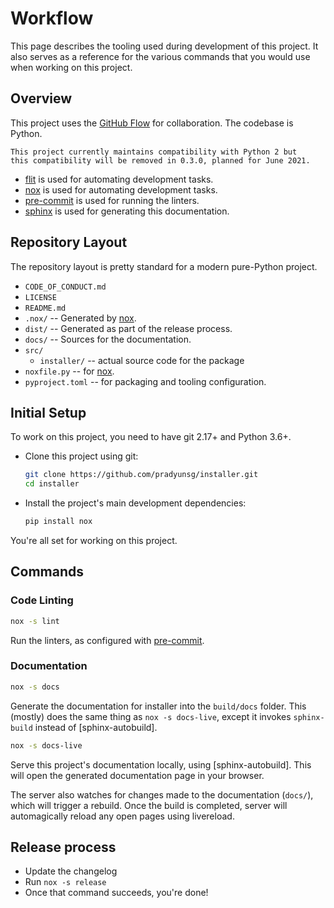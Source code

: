 # Workflow

This page describes the tooling used during development of this
project. It also serves as a reference for the various commands that
you would use when working on this project.

## Overview

This project uses the [GitHub Flow] for collaboration. The codebase
is Python.

```{note}
This project currently maintains compatibility with Python 2 but
this compatibility will be removed in 0.3.0, planned for June 2021.
```

- [flit] is used for automating development tasks.
- [nox] is used for automating development tasks.
- [pre-commit] is used for running the linters.
- [sphinx] is used for generating this documentation.

## Repository Layout

The repository layout is pretty standard for a modern pure-Python
project.

- `CODE_OF_CONDUCT.md`
- `LICENSE`
- `README.md`
- `.nox/` -- Generated by [nox].
- `dist/` -- Generated as part of the release process.
- `docs/` -- Sources for the documentation.
- `src/`
  - `installer/` -- actual source code for the package
- `noxfile.py` -- for [nox].
- `pyproject.toml` -- for packaging and tooling configuration.

## Initial Setup

To work on this project, you need to have git 2.17+ and Python 3.6+.

- Clone this project using git:

  ```sh
  git clone https://github.com/pradyunsg/installer.git
  cd installer
  ```

- Install the project's main development dependencies:

  ```sh
  pip install nox
  ```

You're all set for working on this project.

## Commands

### Code Linting

```sh
nox -s lint
```

Run the linters, as configured with [pre-commit].

### Documentation

```sh
nox -s docs
```

Generate the documentation for installer into the `build/docs` folder.
This (mostly) does the same thing as `nox -s docs-live`, except it
invokes `sphinx-build` instead of [sphinx-autobuild].

```sh
nox -s docs-live
```

Serve this project's documentation locally, using [sphinx-autobuild].
This will open the generated documentation page in your browser.

The server also watches for changes made to the documentation (`docs/`),
which will trigger a rebuild. Once the build is completed, server will
automagically reload any open pages using livereload.

## Release process

- Update the changelog
- Run `nox -s release`
- Once that command succeeds, you're done!

[github flow]: https://guides.github.com/introduction/flow/
[flit]: https://flit.readthedocs.io/en/stable/
[nox]: https://nox.readthedocs.io/en/stable/
[sphinx]: https://www.sphinx-doc.org/en/master/
[pre-commit]: https://pre-commit.com/
